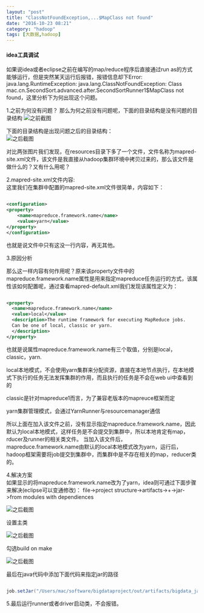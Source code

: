 ```yaml
---
layout: "post"
title: "ClassNotFoundException,...$MapClass not found"
date: "2016-10-23 08:21"
category: "hadoop"
tags: [大数据,hadoop]
---
```


#### idea工具调试
如果说idea或者eclipse之前在编写的map/reduce程序后直接通过run as的方式能够运行，但是突然某天运行后报错，报错信息却下Error: java.lang.RuntimeException: java.lang.ClassNotFoundException: Class mac.cn.SecondSort.advanced.after.SecondSortRunner1$MapClass not found，这里分析下为何出现这个问题。



1.之前为何没有问题？
那么为何之前没有问题呢，下面的目录结构是没有问题的目录结构
![之前截图](../assets/2016-10-23_10-45-59.png)  

下面的目录结构是出现问题之后的目录结构：  
![之后截图](../assets/2016-10-23_10-43-23.png)  

对比两张图片我们发现，在resources目录下多了一个文件，文件名称为mapred-site.xml文件，该文件是我直接从hadoop集群环境中拷贝过来的，那么该文件是做什么的？又有什么用呢？

2.mapred-site.xml文件内容:  
这里我们在集群中配置的mapred-site.xml文件很简单，内容如下：

```xml

<configuration>
<property>
	<name>mapreduce.framework.name</name>
	<value>yarn</value>
</property>
</configuration>

```

也就是说文件中只有这没一行内容，再无其他。

3.原因分析  

那么这一样内容有何作用呢？原来该property文件中的mapreduce.framework.name属性是用来指定mapreduce任务运行的方式，该属性该如何配置呢，通过查看mapred-default.xml我们发现该属性定义为：

```xml

<property>
  <name>mapreduce.framework.name</name>
  <value>local</value>
  <description>The runtime framework for executing MapReduce jobs.
  Can be one of local, classic or yarn.
  </description>
</property>

```

也就是说属性mapreduce.framework.name有三个取值，分别是local，classic，yarn.

local本地模式，不会使用yarn集群来分配资源，直接在本地节点执行，在本地模式下执行的任务无法发挥集群的作用，而且执行的任务是不会在web ui中查看到的

classic是针对mapreduce1而言，为了兼容老版本的mapreuce框架而定

yarn集群管理模式，会通过YarnRunner与resourcemanager通信   

所以上面在加入该文件之前，没有显示指定mapreduce.framework.name，因此默认为local本地模式，这样任务是不会提交到集群中，所以本地肯定有map，rducer及runner的相关类文件。
当加入该文件后，mapreduce.framework.name由默认的local本地模式改为yarn，运行后，hadoop框架需要将job提交到集群中，而集群中是不存在相关的map，reducer类的。  

4.解决方案  
如果显示的将mapreduce.framework.name改为了yarn，idea则可通过下面步骤来解决(eclipse可以变通修改)：
file->project structure->artifacts->+->jar->from modules with dependiences  

![之后截图](../assets/2016-10-23_11-59-31.png)  

设置主类  

![之后截图](../assets/2016-10-23_11-33-45.png)  

勾选build on make

![之后截图](../assets/2016-10-23_11-34-11.png)  

最后在java代码中添加下面代码来指定jar的路径   

```java

job.setJar("/Users/mac/software/bigdataproject/out/artifacts/bigdata_jar/bigdata.jar");

```

5.最后运行runner或者driver启动类，不会报错。
